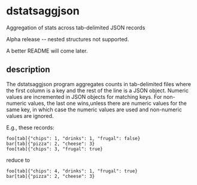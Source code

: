 # dstatsaggjson
Aggregation of stats across tab-delimited JSON records

Alpha release -- nested structures not supported.

A better README will come later.

## description

The dstatsaggjson program aggregates counts in tab-delimited files
where the first column is a key and the rest of the line is a JSON
object. Numeric values are incremented in JSON objects for matching
keys. For non-numeric values, the last one wins,unless there are
numeric values for the same key, in which case the numeric values are
used and non-numeric values are ignored.

E.g., these records:

    foo[tab]{"chips": 1, "drinks": 1, "frugal": false}
    bar[tab]{"pizza": 2, "cheese": 3}
    foo[tab]{"chips": 3, "frugal": true}

reduce to

    foo[tab]{"chips": 4, "drinks": 1, "frugal": true}
    bar[tab]{"pizza": 2, "cheese": 3}
